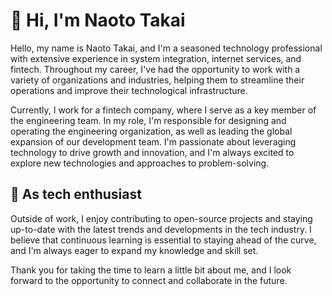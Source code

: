 # 👋 Hi, I'm Naoto Takai

Hello, my name is Naoto Takai, and I'm a seasoned technology professional with extensive experience in system integration, internet services, and fintech. Throughout my career, I've had the opportunity to work with a variety of organizations and industries, helping them to streamline their operations and improve their technological infrastructure.

Currently, I work for a fintech company, where I serve as a key member of the engineering team. In my role, I'm responsible for designing and operating the engineering organization, as well as leading the global expansion of our development team. I'm passionate about leveraging technology to drive growth and innovation, and I'm always excited to explore new technologies and approaches to problem-solving.

## 🚀 As tech enthusiast

Outside of work, I enjoy contributing to open-source projects and staying up-to-date with the latest trends and developments in the tech industry. I believe that continuous learning is essential to staying ahead of the curve, and I'm always eager to expand my knowledge and skill set.

Thank you for taking the time to learn a little bit about me, and I look forward to the opportunity to connect and collaborate in the future.
